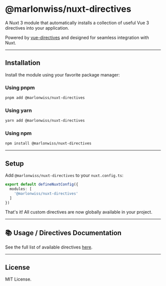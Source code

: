 # @marlonwiss/nuxt-directives

A Nuxt 3 module that automatically installs a collection of useful Vue 3 directives into your application.

Powered by [vue-directives](https://github.com/your-repo/vue-directives) and designed for seamless integration with Nuxt.

---

## Installation

Install the module using your favorite package manager:

### Using **pnpm**
```bash
pnpm add @marlonwiss/nuxt-directives
```

### Using **yarn**
```bash
yarn add @marlonwiss/nuxt-directives
```

### Using **npm**
```bash
npm install @marlonwiss/nuxt-directives
```

---

## Setup

Add `@marlonwiss/nuxt-directives` to your `nuxt.config.ts`:

```ts
export default defineNuxtConfig({
  modules: [
    '@marlonwiss/nuxt-directives'
  ]
})
```

That's it! All custom directives are now globally available in your project.

---

## 📚 Usage / Directives Documentation

See the full list of available directives [here](./../../Directives.md).

---

## License

MIT License.
